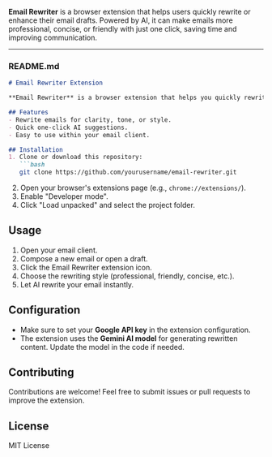 **Email Rewriter** is a browser extension that helps users quickly rewrite or enhance their email drafts. Powered by AI, it can make emails more professional, concise, or friendly with just one click, saving time and improving communication.

---

### **README.md**

````markdown
# Email Rewriter Extension

**Email Rewriter** is a browser extension that helps you quickly rewrite, enhance, or polish your email drafts using AI. Whether you want to make your emails more professional, concise, or friendly, this tool saves time and improves communication.

## Features
- Rewrite emails for clarity, tone, or style.
- Quick one-click AI suggestions.
- Easy to use within your email client.

## Installation
1. Clone or download this repository:
   ```bash
   git clone https://github.com/yourusername/email-rewriter.git
````

2. Open your browser's extensions page (e.g., `chrome://extensions/`).
3. Enable "Developer mode".
4. Click "Load unpacked" and select the project folder.

## Usage

1. Open your email client.
2. Compose a new email or open a draft.
3. Click the Email Rewriter extension icon.
4. Choose the rewriting style (professional, friendly, concise, etc.).
5. Let AI rewrite your email instantly.

## Configuration

* Make sure to set your **Google API key** in the extension configuration.
* The extension uses the **Gemini AI model** for generating rewritten content. Update the model in the code if needed.

## Contributing

Contributions are welcome! Feel free to submit issues or pull requests to improve the extension.

## License

MIT License

